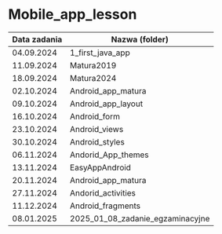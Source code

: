 # Mobile_app_lesson

| Data zadania | Nazwa (folder)         |
|--------------|------------------------|
| 04.09.2024   | 1_first_java_app  |
| 11.09.2024   | Matura2019  |
| 18.09.2024   | Matura2024  |
| 02.10.2024   | Android_app_matura  |
| 09.10.2024   | Android_app_layout   |
| 16.10.2024   | Android_form     |
| 23.10.2024   | Android_views     |
| 30.10.2024   | Android_styles     |
| 06.11.2024   | Andorid_App_themes |
| 13.11.2024   | EasyAppAndroid |
| 20.11.2024   | Android_app_matura |
| 27.11.2024   | Andorid_activities |
| 11.12.2024   | Android_fragments |
| 08.01.2025   | 2025_01_08_zadanie_egzaminacyjne  |

